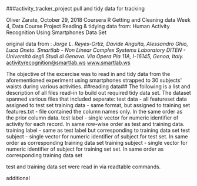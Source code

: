 ###activity_tracker_project
pull and tidy data for tracking

Oliver Zarate,  October 29, 2018 
Coursera R Getting and Cleaning data Week 4, Data Course Project
Reading & tidying data from:
Human Activity Recognition Using Smartphones Data Set   

original data from :
*Jorge L. Reyes-Ortiz, Davide Anguita, Alessandro Ghio, Luca Oneto.
Smartlab - Non Linear Complex Systems Laboratory
DITEN - Università degli Studi di Genova.
Via Opera Pia 11A, I-16145, Genoa, Italy.*
activityrecognition@smartlab.ws
www.smartlab.ws

The objective of the excercise was to read in and tidy data from the aforementioned experiment using smartphones strapped to 30 subjects' waists during various activities. 
##reading data##
The following is a list and description of all files read-in to build out required tidy data set.
The dataset spanned various files that included seperate:
test data - all featureset data assigned to test set
training data - same format, but assigned to training set
features.txt - file contained the column names only. In the same order as the prior column data.
test label - single vector for numeric identifier of activity for each record. In same row-wise order
             as test and training data.
training label - same as test label  but corresponding to training data set
test subject - single vector for numeric identifier of subject for test set. In same order as 
                  corresponding training data set
training subject - single vector for numeric identifier of subject for training set set. In same order as 
                  corresponding training data set
                  
                  
                  
                  


test and training data set were read in via readtable commands.

additional 


